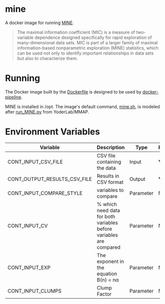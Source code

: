 # mine

A docker image for running [MINE](http://www.exploredata.net/Downloads/MINE-Application).
> The maximal information coefficient (MIC) is a measure of two-variable dependence designed specifically for rapid exploration of many-dimensional data sets. MIC is part of a larger family of maximal information-based nonparametric exploration (MINE) statistics, which can be used not only to identify important relationships in data sets but also to characterize them.

# Running

The Docker image built by the [Dockerfile](Dockerfile) is designed to be used by [docker-pipeline](https://github.com/Duke-GCB/docker-pipeline).

MINE is installed in /opt. The image's default command, [mine.sh](mine.sh), is modeled after [ run_MINE.py](https://github.com/YoderLab/MMAP/blob/a33ce0eee281d4d4aaf42ef02693c4356b7bbce1/src/core/component/run_MINE.py) from YoderLab/MMAP.

# Environment Variables

|         Variable        | Description                   |  Type  | Required? | Default |
|-------------------------|-------------------------------|--------|-----------|---------|
| CONT_INPUT_CSV_FILE | CSV file containing the data | Input  | **Yes**   | |
| CONT_OUTPUT_RESULTS_CSV_FILE | Results in CSV format | Output | **Yes** | |
| CONT_INPUT_COMPARE_STYLE | variables to compare | Parameter | No | -allPairs |
| CONT_INPUT_CV | % which need data for both variables before variables are compared | Parameter | No | 0 |
| CONT_INPUT_EXP | The exponent in the equation B(n) = nα | Parameter | No | 0.6 |
| CONT_INPUT_CLUMPS | Clump Factor | Parameter | No | 15 |
